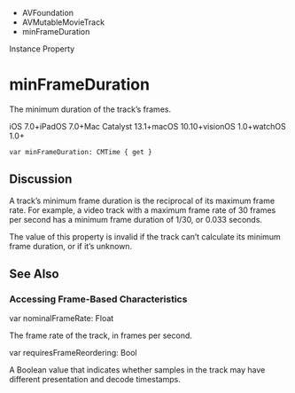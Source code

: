 

- AVFoundation
- AVMutableMovieTrack
-  minFrameDuration 

Instance Property

# minFrameDuration

The minimum duration of the track’s frames.

iOS 7.0+iPadOS 7.0+Mac Catalyst 13.1+macOS 10.10+visionOS 1.0+watchOS 1.0+

``` source
var minFrameDuration: CMTime { get }
```

## Discussion

A track’s minimum frame duration is the reciprocal of its maximum frame rate. For example, a video track with a maximum frame rate of 30 frames per second has a minimum frame duration of 1/30, or 0.033 seconds.

The value of this property is invalid if the track can’t calculate its minimum frame duration, or if it’s unknown.

## See Also

### Accessing Frame-Based Characteristics

var nominalFrameRate: Float

The frame rate of the track, in frames per second.

var requiresFrameReordering: Bool

A Boolean value that indicates whether samples in the track may have different presentation and decode timestamps.

